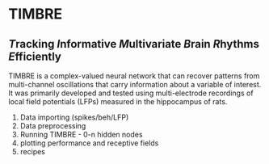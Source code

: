 # TIMBRE
## ***T***racking ***I***nformative ***M***ultivariate ***B***rain ***R***hythms ***E***fficiently  

TIMBRE is a complex-valued neural network that can recover patterns from multi-channel oscillations that carry information about a variable of interest. It was primarily developed and tested using multi-electrode recordings of local field potentials (LFPs) measured in the hippocampus of rats. 

1. Data importing (spikes/beh/LFP)
2. Data preprocessing
3. Running TIMBRE - 0-n hidden nodes
4. plotting performance and receptive fields
5. recipes
